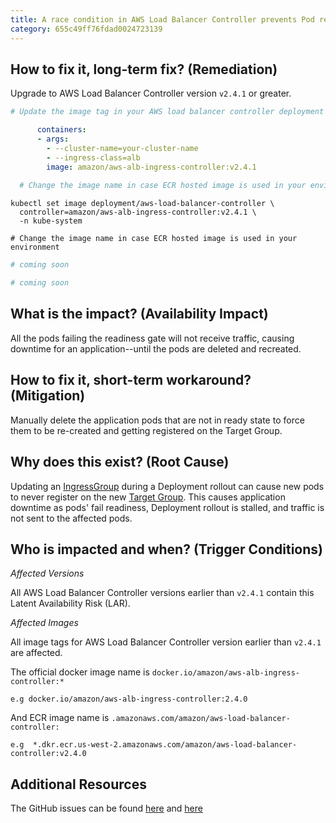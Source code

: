 ```yaml
---
title: A race condition in AWS Load Balancer Controller prevents Pod registration in Target Groups
category: 655c49ff76fdad0024723139
---
```


## How to fix it, long-term fix? (Remediation)

Upgrade to AWS Load Balancer Controller version `v2.4.1` or greater.

```yaml k8s manifest
# Update the image tag in your AWS load balancer controller deployment k8s manifest  

      containers:
      - args:
        - --cluster-name=your-cluster-name
        - --ingress-class=alb
        image: amazon/aws-alb-ingress-controller:v2.4.1
        
  # Change the image name in case ECR hosted image is used in your environment
```
```shell kubectl
kubectl set image deployment/aws-load-balancer-controller \
  controller=amazon/aws-alb-ingress-controller:v2.4.1 \
  -n kube-system
  
# Change the image name in case ECR hosted image is used in your environment
```
```yaml Terraform
# coming soon
```
```yaml Pulumi
# coming soon
```

## What is the impact? (Availability Impact)

All the pods failing the readiness gate will not receive traffic, causing downtime for an application--until the pods are deleted and recreated. 

## How to fix it, short-term workaround? (Mitigation)

Manually delete the application pods that are not in ready state to force them to be re-created and getting registered on the Target Group.

## Why does this exist? (Root Cause)

Updating an [IngressGroup](https://kubernetes-sigs.github.io/aws-load-balancer-controller/v2.2/guide/ingress/annotations/#ingressgroup) during a Deployment rollout can cause new pods to never register on the new [Target Group](https://docs.aws.amazon.com/elasticloadbalancing/latest/application/load-balancer-target-groups.html). This causes application downtime as pods' fail readiness, Deployment rollout is stalled, and traffic is not sent to the affected pods. 

## Who is impacted and when? (Trigger Conditions)

_Affected Versions_

All AWS Load Balancer Controller versions earlier than `v2.4.1` contain this Latent Availability Risk (LAR).

_Affected Images_

All image tags for AWS Load Balancer Controller version earlier than `v2.4.1` are affected.  

The official docker image name is `docker.io/amazon/aws-alb-ingress-controller:*`

`e.g docker.io/amazon/aws-alb-ingress-controller:2.4.0`

And ECR image name is `.amazonaws.com/amazon/aws-load-balancer-controller:`

`e.g 
*.dkr.ecr.us-west-2.amazonaws.com/amazon/aws-load-balancer-controller:v2.4.0`

## Additional Resources

The GitHub issues can be found [here](https://github.com/kubernetes-sigs/aws-load-balancer-controller/issues/1764) and [here](https://github.com/kubernetes-sigs/aws-load-balancer-controller/issues/2393)